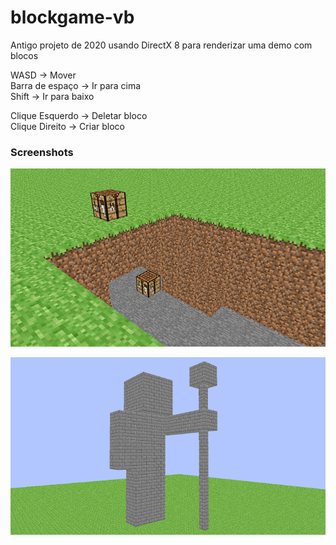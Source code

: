 
# blockgame-vb
Antigo projeto de 2020 usando DirectX 8 para renderizar uma demo com blocos

WASD -> Mover  
Barra de espaço -> Ir para cima  
Shift -> Ir para baixo

Clique Esquerdo -> Deletar bloco  
Clique Direito -> Criar bloco

### Screenshots

![blockgame-scr1.png](screenshots/blockgame-scr1.png)

![blockgame-scr2.png](screenshots/blockgame-scr2.png)

